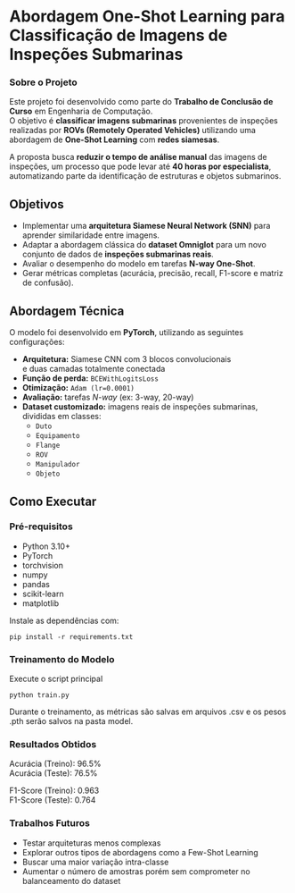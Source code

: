 # Abordagem One-Shot Learning para Classificação de Imagens de Inspeções Submarinas

### Sobre o Projeto
Este projeto foi desenvolvido como parte do **Trabalho de Conclusão de Curso** em Engenharia de Computação.  
O objetivo é **classificar imagens submarinas** provenientes de inspeções realizadas por **ROVs (Remotely Operated Vehicles)** utilizando uma abordagem de **One-Shot Learning** com **redes siamesas**.

A proposta busca **reduzir o tempo de análise manual** das imagens de inspeções, um processo que pode levar até **40 horas por especialista**, automatizando parte da identificação de estruturas e objetos submarinos.

## Objetivos

- Implementar uma **arquitetura Siamese Neural Network (SNN)** para aprender similaridade entre imagens.  
- Adaptar a abordagem clássica do **dataset Omniglot** para um novo conjunto de dados de **inspeções submarinas reais**.  
- Avaliar o desempenho do modelo em tarefas **N-way One-Shot**.  
- Gerar métricas completas (acurácia, precisão, recall, F1-score e matriz de confusão).

## Abordagem Técnica

O modelo foi desenvolvido em **PyTorch**, utilizando as seguintes configurações:

- **Arquitetura:** Siamese CNN com 3 blocos convolucionais  
  e duas camadas totalmente conectada 
- **Função de perda:** `BCEWithLogitsLoss`  
- **Otimização:** `Adam (lr=0.0001)`  
- **Avaliação:** tarefas *N-way* (ex: 3-way, 20-way)  
- **Dataset customizado:** imagens reais de inspeções submarinas, divididas em classes:  
  - `Duto`   
  - `Equipamento`  
  - `Flange`  
  - `ROV`
  - `Manipulador`
  - `Objeto`

## Como Executar

### Pré-requisitos

- Python 3.10+
- PyTorch
- torchvision
- numpy
- pandas
- scikit-learn
- matplotlib

Instale as dependências com:

```
pip install -r requirements.txt
```

### Treinamento do Modelo

Execute o script principal

```
python train.py
```

Durante o treinamento, as métricas são salvas em arquivos .csv e os pesos .pth serão salvos na pasta model.

### Resultados Obtidos

Acurácia (Treino): 96.5%  
Acurácia (Teste): 76.5%  


F1-Score (Treino): 0.963  
F1-Score (Teste): 0.764  

### Trabalhos Futuros

* Testar arquiteturas menos complexas
* Explorar outros tipos de abordagens como a Few-Shot Learning
* Buscar uma maior variação intra-classe
* Aumentar o número de amostras porém sem comprometer no balanceamento do dataset
